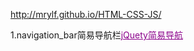 
<p><a href="http://mrylf.github.io/HTML-CSS-JS/">http://mrylf.github.io/HTML-CSS-JS/</a></p>
<p>1.navigation_bar简易导航栏<a href="navigation_bar/navigation.html" style="color:#8B008B">jQuety简易导航</a></p>